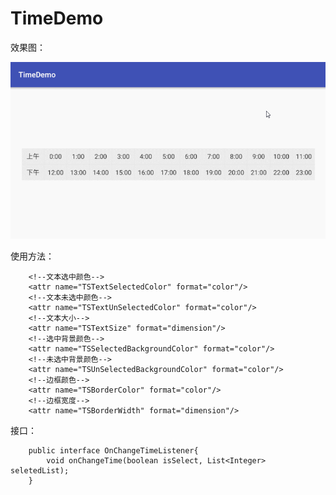 # TimeDemo

效果图：

![Image text](/gif/anim.gif)


使用方法：




        <!--文本选中颜色-->
        <attr name="TSTextSelectedColor" format="color"/>
        <!--文本未选中颜色-->
        <attr name="TSTextUnSelectedColor" format="color"/>
        <!--文本大小-->
        <attr name="TSTextSize" format="dimension"/>
        <!--选中背景颜色-->
        <attr name="TSSelectedBackgroundColor" format="color"/>
        <!--未选中背景颜色-->
        <attr name="TSUnSelectedBackgroundColor" format="color"/>
        <!--边框颜色-->
        <attr name="TSBorderColor" format="color"/>
        <!--边框宽度-->
        <attr name="TSBorderWidth" format="dimension"/>
        
        
接口：

        public interface OnChangeTimeListener{
            void onChangeTime(boolean isSelect, List<Integer> seletedList);
        }
        
